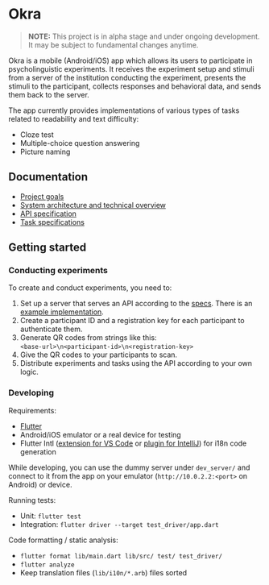 # Okra

> **NOTE:** This project is in alpha stage and under ongoing development. It may be subject to fundamental changes anytime.

Okra is a mobile (Android/iOS) app which allows its users to participate in psycholinguistic experiments. It receives the experiment setup and stimuli from a server of the institution conducting the experiment, presents the stimuli to the participant, collects responses and behavioral data, and sends them back to the server.

The app currently provides implementations of various types of tasks related to readability and text difficulty:

- Cloze test
- Multiple-choice question answering
- Picture naming

## Documentation

- [Project goals](goals.md)
- [System architecture and technical overview](architecture.md)
- [API specification](api/index.html)
- [Task specifications](tasks.md)

## Getting started

### Conducting experiments

To create and conduct experiments, you need to:

1. Set up a server that serves an API according to the [specs](api/index.html). There is an [example implementation](https://github.com/saeub/okra-server-example).
1. Create a participant ID and a registration key for each participant to authenticate them.
1. Generate QR codes from strings like this:  
   `<base-url>\n<participant-id>\n<registration-key>`
1. Give the QR codes to your participants to scan.
1. Distribute experiments and tasks using the API according to your own logic.

### Developing

Requirements:

- [Flutter](https://flutter.dev/)
- Android/iOS emulator or a real device for testing
- Flutter Intl ([extension for VS Code](https://marketplace.visualstudio.com/items?itemName=localizely.flutter-intl) or [plugin for IntelliJ](https://plugins.jetbrains.com/plugin/13666-flutter-intl)) for i18n code generation

While developing, you can use the dummy server under `dev_server/` and connect to it from the app on your emulator (`http://10.0.2.2:<port>` on Android) or device.

Running tests:

- Unit: `flutter test`
- Integration: `flutter driver --target test_driver/app.dart`

Code formatting / static analysis:

- `flutter format lib/main.dart lib/src/ test/ test_driver/`
- `flutter analyze`
- Keep translation files (`lib/i10n/*.arb`) files sorted
